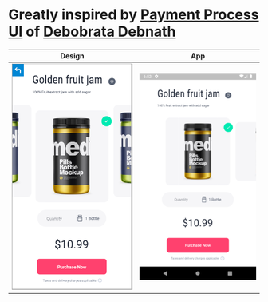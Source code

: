 # Greatly inspired by [Payment Process UI](https://dribbble.com/shots/6163149-Free-UI-kit-Payment-Process-System) of [Debobrata Debnath](https://twitter.com/debobratadesign)

| Design  | App  |
|---|---|
|  <img width="400" src="https://raw.githubusercontent.com/lsaudon/payment_flow_app/master/screenshot/design.PNG" /> | <img width="400"  src="https://raw.githubusercontent.com/lsaudon/payment_flow_app/master/screenshot/app.png" />  |
